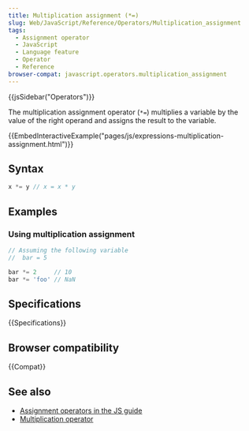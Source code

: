 ```yaml
---
title: Multiplication assignment (*=)
slug: Web/JavaScript/Reference/Operators/Multiplication_assignment
tags:
  - Assignment operator
  - JavaScript
  - Language feature
  - Operator
  - Reference
browser-compat: javascript.operators.multiplication_assignment
---
```

{{jsSidebar("Operators")}}

The multiplication assignment operator (`*=`) multiplies a variable by the value
of the right operand and assigns the result to the variable.

{{EmbedInteractiveExample("pages/js/expressions-multiplication-assignment.html")}}

## Syntax

```js
x *= y // x = x * y
```

## Examples

### Using multiplication assignment

```js
// Assuming the following variable
//  bar = 5

bar *= 2     // 10
bar *= 'foo' // NaN
```

## Specifications

{{Specifications}}

## Browser compatibility

{{Compat}}

## See also

- [Assignment operators in the JS guide](/en-US/docs/Web/JavaScript/Guide/Expressions_and_Operators#Assignment)
- [Multiplication operator](/en-US/docs/Web/JavaScript/Reference/Operators/Multiplication)
